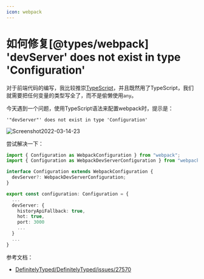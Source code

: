 ```yaml
---
icon: webpack
---
```




# 如何修复[@types/webpack] 'devServer' does not exist in type 'Configuration'

对于前端代码的编写，我比较推崇[TypeScript](https://www.typescriptlang.org/)，并且既然用了TypeScript，我们就需要把任何变量的类型写全了，而不是偷懒使用`any`。

今天遇到一个问题，使用TypeScript语法来配置webpack时，提示是：

````
'"devServer"' does not exist in type 'Configuration'
````

![Screenshot2022-03-14-23](https://jsd.cdn.zzko.cn/gh/wuliang142857/pictures-hosting@main/20220314/Screenshot2022-03-14-23.4kkasqyb5oo0.png)

尝试解决一下：

````typescript
import { Configuration as WebpackConfiguration } from "webpack";
import { Configuration as WebpackDevServerConfiguration } from "webpack-dev-server";

interface Configuration extends WebpackConfiguration {
  devServer?: WebpackDevServerConfiguration;
}

export const configuration: Configuration = {
  ...
  devServer: {
    historyApiFallback: true,
    hot: true,
    port: 3000
    ...
  }
  ...
}
````

参考文档：

- [DefinitelyTyped/DefinitelyTyped/issues/27570](https://github.com/DefinitelyTyped/DefinitelyTyped/issues/27570)